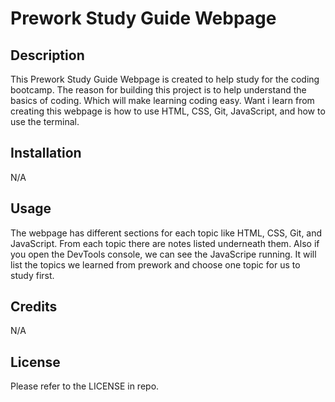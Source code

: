 # Prework Study Guide Webpage

## Description

This Prework Study Guide Webpage is created to help study for the coding bootcamp. The reason for building this project is to help understand the basics of coding. Which will make learning coding easy. Want i learn from creating this webpage is how to use HTML, CSS, Git, JavaScript, and how to use the terminal.


## Installation

N/A

## Usage

The webpage has different sections for each topic like HTML, CSS, Git, and JavaScript. From each topic there are notes listed underneath them. Also if you open the DevTools console, we can see the JavaScripe running. It will list the topics we learned from prework and choose one topic for us to study first.

## Credits

N/A

## License

Please refer to the LICENSE in repo.